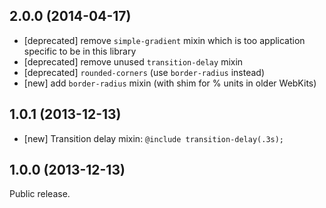 ## 2.0.0 (2014-04-17)

- [deprecated] remove `simple-gradient` mixin which is too application specific
to be in this library
- [deprecated] remove unused `transition-delay` mixin
- [deprecated] `rounded-corners` (use `border-radius` instead)
- [new] add `border-radius` mixin (with shim for % units in older WebKits)

## 1.0.1 (2013-12-13)

- [new] Transition delay mixin: `@include transition-delay(.3s);`

## 1.0.0 (2013-12-13)

Public release.
